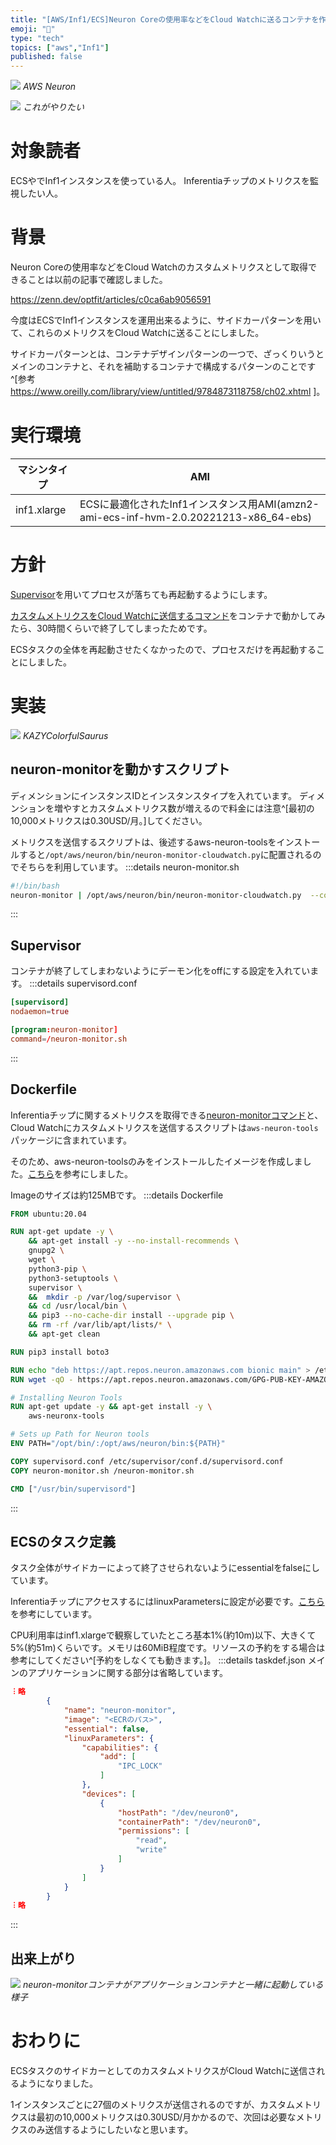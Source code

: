 ```yaml
---
title: "[AWS/Inf1/ECS]Neuron Coreの使用率などをCloud Watchに送るコンテナを作る"
emoji: "🦖"
type: "tech"
topics: ["aws","Inf1"]
published: false
---
```


![](https://storage.googleapis.com/zenn-user-upload/d7e797278d67-20221218.png)
*AWS Neuron*

![](https://storage.googleapis.com/zenn-user-upload/7f3283310028-20221218.png)
*これがやりたい*
# 対象読者
ECSやでInf1インスタンスを使っている人。
Inferentiaチップのメトリクスを監視したい人。
# 背景
Neuron Coreの使用率などをCloud Watchのカスタムメトリクスとして取得できることは以前の記事で確認しました。

https://zenn.dev/optfit/articles/c0ca6ab9056591

今度はECSでInf1インスタンスを運用出来るように、サイドカーパターンを用いて、これらのメトリクスをCloud Watchに送ることにしました。

サイドカーパターンとは、コンテナデザインパターンの一つで、ざっくりいうとメインのコンテナと、それを補助するコンテナで構成するパターンのことです^[参考 https://www.oreilly.com/library/view/untitled/9784873118758/ch02.xhtml ]。


# 実行環境
| マシンタイプ | AMI |
| ---- | ---- | 
| inf1.xlarge | ECSに最適化されたInf1インスタンス用AMI(amzn2-ami-ecs-inf-hvm-2.0.20221213-x86_64-ebs) | 

# 方針
[Supervisor](https://docs.docker.jp/engine/admin/using_supervisord.html)を用いてプロセスが落ちても再起動するようにします。

[カスタムメトリクスをCloud Watchに送信するコマンド](https://awsdocs-neuron.readthedocs-hosted.com/en/latest/tools/neuron-sys-tools/neuron-monitor-user-guide.html#using-neuron-monitor-cloudwatch-py)をコンテナで動かしてみたら、30時間くらいで終了してしまったためです。

ECSタスクの全体を再起動させたくなかったので、プロセスだけを再起動することにしました。

# 実装
![](https://storage.googleapis.com/zenn-user-upload/d4007ea4754e-20221218.png)
*KAZYColorfulSaurus*

## neuron-monitorを動かすスクリプト
ディメンションにインスタンスIDとインスタンスタイプを入れています。
ディメンションを増やすとカスタムメトリクス数が増えるので料金には注意^[最初の10,000メトリクスは0.30USD/月。]してください。

メトリクスを送信するスクリプトは、後述するaws-neuron-toolsをインストールすると`/opt/aws/neuron/bin/neuron-monitor-cloudwatch.py`に配置されるのでそちらを利用しています。
:::details neuron-monitor.sh
```bash:neuron-monitor.sh
#!/bin/bash
neuron-monitor | /opt/aws/neuron/bin/neuron-monitor-cloudwatch.py  --common-dims instance_id,instance_type --region ap-northeast-1
```
:::

## Supervisor
コンテナが終了してしまわないようにデーモン化をoffにする設定を入れています。
:::details supervisord.conf
```:supervisord.conf
[supervisord]
nodaemon=true

[program:neuron-monitor]
command=/neuron-monitor.sh
```
:::

## Dockerfile
Inferentiaチップに関するメトリクスを取得できる[neuron-monitorコマンド](https://awsdocs-neuron.readthedocs-hosted.com/en/latest/tools/neuron-sys-tools/neuron-monitor-user-guide.html?highlight=neuron-monitor)と、Cloud Watchにカスタムメトリクスを送信するスクリプトは`aws-neuron-tools`パッケージに含まれています。

そのため、aws-neuron-toolsのみをインストールしたイメージを作成しました。[こちら](https://awsdocs-neuron.readthedocs-hosted.com/en/latest/containers/docker-example/inference/Dockerfile-libmode.html#libmode-dockerfile)を参考にしました。

Imageのサイズは約125MBです。
:::details Dockerfile
```Dockerfile
FROM ubuntu:20.04

RUN apt-get update -y \
    && apt-get install -y --no-install-recommends \
    gnupg2 \
    wget \
    python3-pip \
    python3-setuptools \
    supervisor \
    &&  mkdir -p /var/log/supervisor \
    && cd /usr/local/bin \
    && pip3 --no-cache-dir install --upgrade pip \
    && rm -rf /var/lib/apt/lists/* \
    && apt-get clean

RUN pip3 install boto3

RUN echo "deb https://apt.repos.neuron.amazonaws.com bionic main" > /etc/apt/sources.list.d/neuron.list
RUN wget -qO - https://apt.repos.neuron.amazonaws.com/GPG-PUB-KEY-AMAZON-AWS-NEURON.PUB | apt-key add -

# Installing Neuron Tools
RUN apt-get update -y && apt-get install -y \
    aws-neuronx-tools

# Sets up Path for Neuron tools
ENV PATH="/opt/bin/:/opt/aws/neuron/bin:${PATH}"

COPY supervisord.conf /etc/supervisor/conf.d/supervisord.conf
COPY neuron-monitor.sh /neuron-monitor.sh

CMD ["/usr/bin/supervisord"]
```
:::

## ECSのタスク定義
タスク全体がサイドカーによって終了させられないようにessentialをfalseにしています。

InferentiaチップにアクセスするにはlinuxParametersに設定が必要です。[こちら](https://docs.aws.amazon.com/ja_jp/AmazonECS/latest/developerguide/ecs-inference.html
)を参考にしています。

CPU利用率はinf1.xlargeで観察していたところ基本1%(約10m)以下、大きくて5%(約51m)くらいです。メモリは60MiB程度です。リソースの予約をする場合は参考にしてください^[予約をしなくても動きます。]。
:::details taskdef.json
メインのアプリケーションに関する部分は省略しています。
```json:taskdef.json
︙略 
        {
            "name": "neuron-monitor",
            "image": "<ECRのパス>",
            "essential": false,
            "linuxParameters": {
                "capabilities": {
                    "add": [
                        "IPC_LOCK"
                    ]
                },
                "devices": [
                    {
                        "hostPath": "/dev/neuron0",
                        "containerPath": "/dev/neuron0",
                        "permissions": [
                            "read",
                            "write"
                        ]
                    }
                ]
            }
        }
︙略
```
:::

## 出来上がり

![](https://storage.googleapis.com/zenn-user-upload/695bea1f06e3-20230108.png)
*neuron-monitorコンテナがアプリケーションコンテナと一緒に起動している様子*
# おわりに
ECSタスクのサイドカーとしてのカスタムメトリクスがCloud Watchに送信されるようになりました。

1インスタンスごとに27個のメトリクスが送信されるのですが、カスタムメトリクスは最初の10,000メトリクスは0.30USD/月かかるので、次回は必要なメトリクスのみ送信するようにしたいなと思います。
